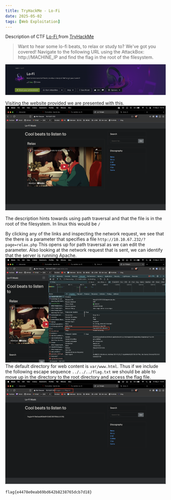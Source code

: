 ```yaml
---
title: TryHackMe - Lo-Fi
date: 2025-05-02
tags: [Web Exploitation]
---
```


Description of CTF [Lo-Fi
](https://tryhackme.com/room/lofi) from [TryHackMe](https://tryhackme.com/)

> Want to hear some lo-fi beats, to relax or study to? We've got you covered! Navigate to the following URL using the AttackBox: http://MACHINE_IP and find the flag in the root of the filesystem.

![img-description](/assets/img/thm-lofi-banner.png)

Visiting the website provided we are presented with this.
![img-description](/assets/img/thm-lofi-website.png)

The description hints towards using path traversal and that the file is in the root of the filesystem. In linux this would be `/`

By clicking any of the links and inspecting the network request, we see that the there is a parameter that specifies a file
`http://10.10.67.232/?page=relax.php`
This opens up for path traversal as we can edit the parameter. Also looking at the network request that is sent, we can identify that the server is running Apache.
![img-description](/assets/img/thm-lofi-inspect.png)
The default directory for web content is `var/www.html`. Thus if we include the following escape sequence `../../../flag.txt` we should be able to move up in the directory to the root directory and access the flag file.
![img-description](/assets/img/thm-lofi-url.png)

```
flag{e4478e0eab69bd642b8238765dcb7d18}
```
